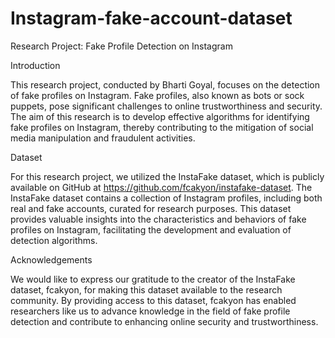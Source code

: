 # Instagram-fake-account-dataset

Research Project: Fake Profile Detection on Instagram

Introduction

This research project, conducted by Bharti Goyal, focuses on the detection of fake profiles on Instagram. Fake profiles, also known as bots or sock puppets, pose significant challenges to online trustworthiness and security. The aim of this research is to develop effective algorithms for identifying fake profiles on Instagram, thereby contributing to the mitigation of social media manipulation and fraudulent activities.

Dataset

For this research project, we utilized the InstaFake dataset, which is publicly available on GitHub at https://github.com/fcakyon/instafake-dataset. The InstaFake dataset contains a collection of Instagram profiles, including both real and fake accounts, curated for research purposes. This dataset provides valuable insights into the characteristics and behaviors of fake profiles on Instagram, facilitating the development and evaluation of detection algorithms.

Acknowledgements

We would like to express our gratitude to the creator of the InstaFake dataset, fcakyon, for making this dataset available to the research community. By providing access to this dataset, fcakyon has enabled researchers like us to advance knowledge in the field of fake profile detection and contribute to enhancing online security and trustworthiness.
